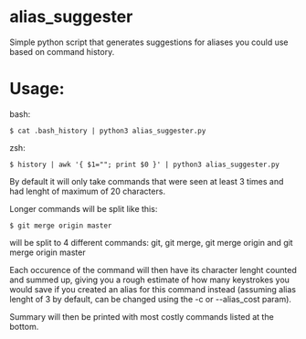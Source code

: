 # alias_suggester
Simple python script that generates suggestions for aliases you could use based on command history.

# Usage:

bash:

``$ cat .bash_history | python3 alias_suggester.py``

zsh:

``$ history | awk '{ $1=""; print $0 }' | python3 alias_suggester.py``

By default it will only take commands that were seen at least 3 times and had lenght of maximum of 20 characters.

Longer commands will be split like this:

``$ git merge origin master``

will be split to 4 different commands:
git, git merge, git merge origin and git merge origin master 

Each occurence of the command will then have its character lenght counted and summed up, giving you a rough estimate of how many keystrokes you would save if you created an alias for this command instead (assuming alias lenght of 3 by default, can be changed using the -c or --alias_cost param).

Summary will then be printed with most costly commands listed at the bottom.
